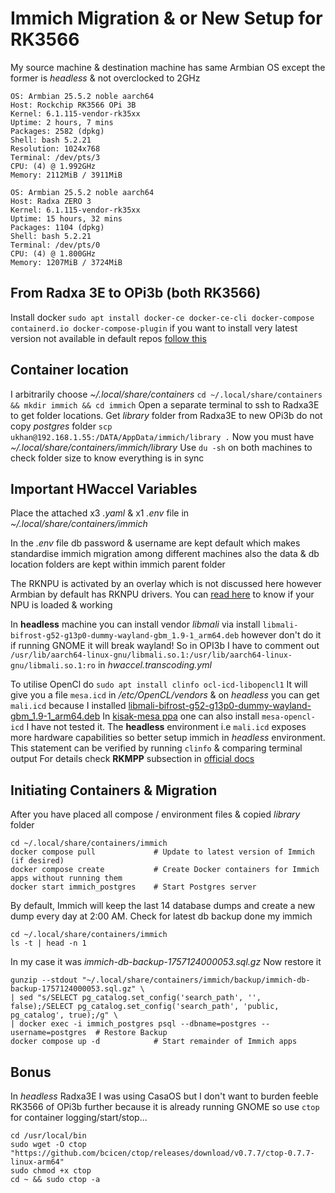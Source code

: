 # Immich Migration & or New Setup for RK3566
My source machine & destination machine has same Armbian OS except the former is *headless* & not overclocked to 2GHz 
```
OS: Armbian 25.5.2 noble aarch64
Host: Rockchip RK3566 OPi 3B
Kernel: 6.1.115-vendor-rk35xx
Uptime: 2 hours, 7 mins
Packages: 2582 (dpkg)
Shell: bash 5.2.21
Resolution: 1024x768
Terminal: /dev/pts/3
CPU: (4) @ 1.992GHz
Memory: 2112MiB / 3911MiB
```
```
OS: Armbian 25.5.2 noble aarch64
Host: Radxa ZERO 3
Kernel: 6.1.115-vendor-rk35xx
Uptime: 15 hours, 32 mins
Packages: 1104 (dpkg)
Shell: bash 5.2.21
Terminal: /dev/pts/0
CPU: (4) @ 1.800GHz
Memory: 1207MiB / 3724MiB
```
## From Radxa 3E to OPi3b (both RK3566)
Install docker `sudo apt install docker-ce docker-ce-cli docker-compose containerd.io docker-compose-plugin` if you want to install very latest version not available in default repos [follow this](https://gist.github.com/serafdev/2914392a6c0a3650cd4b047909544ce7)
## Container location
I arbitrarily choose *~/.local/share/containers*
`cd ~/.local/share/containers && mkdir immich && cd immich` Open a separate terminal to ssh to Radxa3E to get folder locations. Get *library* folder from Radxa3E to new OPi3b do not copy *postgres* folder `scp ukhan@192.168.1.55:/DATA/AppData/immich/library .` Now you must have *~/.local/share/containers/immich/library* Use `du -sh` on both machines to check folder size to know everything is in sync
## Important HWaccel Variables
Place the attached x3 *.yaml* & x1 *.env* file in  *~/.local/share/containers/immich*

In the *.env* file db password & username are kept default which makes standardise immich migration among different machines also the data & db location folders are kept within immich parent folder

The RKNPU is activated by an overlay which is not discussed here however Armbian by default has RKNPU drivers. You can [read here](https://itsfoss.com/monitor-npu-linux/) to know if your NPU is loaded & working

In **headless** machine you can install vendor *libmali* via install `libmali-bifrost-g52-g13p0-dummy-wayland-gbm_1.9-1_arm64.deb` however don't do it if running GNOME it will break wayland! So in OPI3b I have to comment out `/usr/lib/aarch64-linux-gnu/libmali.so.1:/usr/lib/aarch64-linux-gnu/libmali.so.1:ro` in *hwaccel.transcoding.yml* 

To utilise OpenCl do `sudo apt install clinfo ocl-icd-libopencl1` It will give you a file `mesa.icd` in */etc/OpenCL/vendors* & on *headless* you can get `mali.icd` because I installed [libmali-bifrost-g52-g13p0-dummy-wayland-gbm_1.9-1_arm64.deb](https://github.com/tsukumijima/libmali-rockchip/releases) In [kisak-mesa ppa](https://launchpad.net/~kisak/+archive/ubuntu/turtle/?field.series_filter=noble) one can also install `mesa-opencl-icd` I have not tested it. The **headless** environment i.e `mali.icd` exposes more hardware capabilities so better setup immich in *headless* environment. This statement can be verified by running `clinfo` & comparing terminal output
For details check **RKMPP** subsection in [official docs](https://immich.app/docs/features/hardware-transcoding/)
## Initiating Containers & Migration
After you have placed all compose / environment files & copied *library* folder
```
cd ~/.local/share/containers/immich
docker compose pull             # Update to latest version of Immich (if desired)
docker compose create           # Create Docker containers for Immich apps without running them
docker start immich_postgres    # Start Postgres server
```
By default, Immich will keep the last 14 database dumps and create a new dump every day at 2:00 AM. Check for latest db backup done my immich
```
cd ~/.local/share/containers/immich
ls -t | head -n 1
```
In my case it was *immich-db-backup-1757124000053.sql.gz* Now restore it
```
gunzip --stdout "~/.local/share/containers/immich/backup/immich-db-backup-1757124000053.sql.gz" \
| sed "s/SELECT pg_catalog.set_config('search_path', '', false);/SELECT pg_catalog.set_config('search_path', 'public, pg_catalog', true);/g" \
| docker exec -i immich_postgres psql --dbname=postgres --username=postgres  # Restore Backup
docker compose up -d            # Start remainder of Immich apps
```
## Bonus
In *headless* Radxa3E I was using CasaOS but I don't want to burden feeble RK3566 of OPi3b further because it is already running GNOME so use `ctop` for container logging/start/stop...
```
cd /usr/local/bin
sudo wget -O ctop "https://github.com/bcicen/ctop/releases/download/v0.7.7/ctop-0.7.7-linux-arm64"
sudo chmod +x ctop
cd ~ && sudo ctop -a 
```
